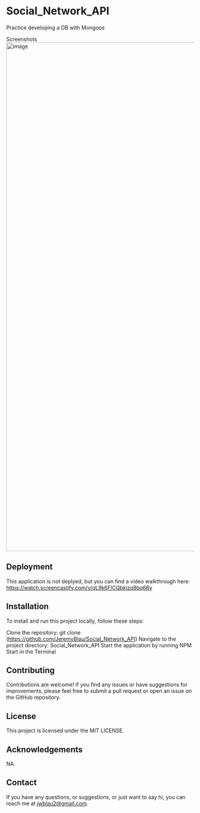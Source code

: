 # Social_Network_API
Practice developing a DB with Mongoos

Screenshots
<img width="1361" alt="image" src="https://github.com/JeremyBlau/Social_Network_API/assets/134236414/3abf7a91-b15b-4d1d-97c7-beb99add571f">

## Deployment
This application is not deplyed, but you can find a video walkthrough here: https://watch.screencastify.com/v/qL9k6FlCQbkizq8bq66y 

## Installation
To install and run this project locally, follow these steps:

Clone the repository: git clone (https://github.com/JeremyBlau/Social_Network_API)
Navigate to the project directory: Social_Network_API
Start the application by running NPM Start in the Terminal

## Contributing
Contributions are welcome! If you find any issues or have suggestions for improvements, please feel free to submit a pull request or open an issue on the GitHub repository.

## License
This project is licensed under the MIT LICENSE.

## Acknowledgements
NA

## Contact
If you have any questions, or suggestions, or just want to say hi, you can reach me at jwblau2@gmail.com.
